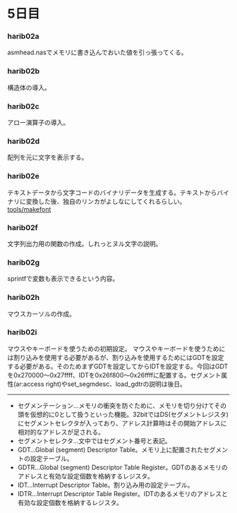# 5日目

### harib02a
asmhead.nasでメモリに書き込んでおいた値を引っ張ってくる。

### harib02b
構造体の導入。

### harib02c
アロー演算子の導入。

### harib02d
配列を元に文字を表示する。

### harib02e
テキストデータから文字コードのバイナリデータを生成する。テキストからバイナリに変換した後、独自のリンカがよしなにしてくれるらしい。
[tools/makefont](http://hrb.osask.jp/wiki/?tools/makefont)

### harib02f
文字列出力用の関数の作成。しれっとヌル文字の説明。

### harib02g
sprintfで変数も表示できるという内容。

### harib02h
マウスカーソルの作成。

### harib02i
マウスやキーボードを使うための初期設定。
マウスやキーボードを使うためには割り込みを使用する必要があるが、割り込みを使用するためにはGDTを設定する必要がある。そのためまずGDTを設定してからIDTを設定する。今回はGDTを0x270000〜0x27ffff、IDTを0x26f800〜0x26ffffに配置する。セグメント属性(ar:access right)やset\_segmdesc、load\_gdtrの説明は後日。


------
* セグメンテーション…メモリの衝突を防ぐために、メモリを切り分けてその頭を仮想的に0として扱うといった機能。32bitではDS(セグメントレジスタ)にセグメントセレクタが入っており、アドレス計算時はその開始アドレスに相対的なアドレスが足される。
* セグメントセレクタ…文中ではセグメント番号と表記。
* GDT…Global (segment) Descriptor Table。メモリ上に配置されたセグメントの設定テーブル。
* GDTR…Global (segment) Descriptor Table Register。GDTのあるメモリのアドレスと有効な設定個数を格納するレジスタ。
* IDT…Interrupt Descriptor Table。割り込み用の設定テーブル。
* IDTR…Interrupt Descriptor Table Register。IDTのあるメモリのアドレスと有効な設定個数を格納するレジスタ。
